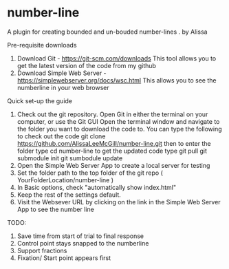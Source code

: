 # number-line
A plugin for creating bounded and un-bouded number-lines .
by Alissa


Pre-requisite downloads
1. Download Git - https://git-scm.com/downloads
    This tool allows you to get the latest version of the code from my github
2. Download Simple Web Server -  https://simplewebserver.org/docs/wsc.html
    This allows you to see the numberline in your web browser

Quick set-up the guide
1. Check out the git repository.
    Open Git in either the terminal on your computer, or use the Git GUI
    Open the terminal window and navigate to the folder you want to download the code to. You can type the following to check out the code
         git clone https://github.com/AlissaLeeMcGill/number-line.git
    then to enter the folder type
        cd number-line 
   to get the updated code type
        git pull
        git submodule init
        git sumbodule update
2. Open the Simple Web Server App to create a local server for testing
3. Set the folder path to the top folder of the git repo ( YourFolderLocation/number-line )
4. In Basic options,  check "automatically show index.html"
5. Keep the rest of the settings default.
6. Visit the Websever URL by clicking on the link in the Simple Web Server App to see the number line



TODO:
1. Save time from start of trial to final response
2. Control point stays snapped to the numberline
3. Support fractions
4. Fixation/ Start point appears first 


